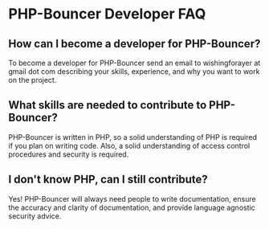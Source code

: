# PHP-Bouncer Developer FAQ #
## How can I become a developer for PHP-Bouncer? ##
To become a developer for PHP-Bouncer send an email to wishingforayer at gmail dot com describing your skills,
experience, and why you want to work on the project.

## What skills are needed to contribute to PHP-Bouncer? ##
PHP-Bouncer is written in PHP, so a solid understanding of PHP is required if you plan on writing code. Also, a solid
understanding of access control procedures and security is required.

## I don't know PHP, can I still contribute? ##
Yes! PHP-Bouncer will always need people to write documentation, ensure the accuracy and clarity of documentation, and
provide language agnostic security advice.